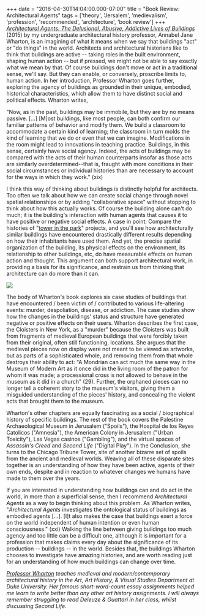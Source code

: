 +++
date = "2016-04-30T14:04:00.000-07:00"
title = "Book Review: Architectural Agents"
tags = ['theory', 'Jersalem', 'medievalism', 'profession', 'recommended', 'architecture', 'book review']
+++
*[Architectural Agents: The Delusional, Abusive, Addictive Lives of Buildings](https://www.upress.umn.edu/book-division/books/architectural-agents)* (2015) by my undergraduate architectural history professor, Annabel Jane Wharton, is an imagining of what it means when we say that buildings "act" or "do things" in the world.  Architects and architectural historians like to think that buildings are active -- taking roles in the built environment, shaping human action -- but if pressed, we might not be able to say exactly what we mean by that.  Of course buildings don't move or act in a traditional sense, we'll say.  But they can enable, or conversely, proscribe limits to, human action.   In her introduction, Professor Wharton goes further, exploring the agency of buildings as grounded in their unique, embodied, historical characteristics, which allow them to have distinct social and political effects.  Wharton writes,

"Now, as in the past, buildings may be immobile, but they are by no means passive.  [...]  [M]ost buildings, like most people, can both confirm our familiar patterns of behavior and modify them.  We build a classroom to accommodate a certain kind of learning; the classroom in turn molds the kind of learning that we do or even that we can imagine.  Modifications in the room might lead to innovations in teaching practice.  Buildings, in this sense, certainly have social agency.  Indeed, the acts of buildings may be compared with the acts of their human counterparts insofar as those acts are similarly overdetermined--that is, fraught with more conditions in their social circumstances or individual histories than are necessary to account for the ways in which they work." (xix)

I think this way of thinking about buildings is distinctly helpful for architects.  Too often we talk about how we can create social change through novel spatial relationships or by adding "collaborative space" without stopping to think about how this actually works.  Of course the building alone can't do much; it is the building's interaction with human agents that causes it to have positive or negative social effects.  A case in point: Compare the histories of "[tower in the park](https://en.wikipedia.org/wiki/Pruitt%E2%80%93Igoe)" projects, and you'll see how architecturally similar buildings have encountered drastically different results depending on how their inhabitants have used them.  And yet, the precise spatial organization of the building, its physical effects on the environment, its relationship to other buildings, etc, do have measurable effects on human action and thought.  This argument can both support architectural work, in providing a basis for its significance, and restrain us from thinking that architecture can do more than it can.

<img src="https://3.bp.blogspot.com/-7iR-X6SNuTM/VyUb2QlxapI/AAAAAAAAJdw/NbbTw3usAjkCA6yOLcpFPvaqm5TNM-qgACKgB/s1600/IMG_20160430_135258.jpg"/>

The body of Wharton's book explores six case studies of buildings that have encountered / been victim of / contributed to various life-altering events: murder, despoliation, disease, or addiction.  The case studies show how the changes in the buildings' status and structure have generated negative or positive effects on their users.   Wharton describes the first case, the Cloisters in New York, as a "murder" because the Cloisters was built from fragments of medieval European buildings that were forcibly taken from their original, often still functioning, locations.  She argues that the medieval pieces now on display were not meant to be viewed as artworks, but as parts of a sophisticated whole, and removing them from that whole destroys their ability to act:  "A Mondrian can act much the same way in the Museum of Modern Art as it once did in the living room of the patron for whom it was made; a processional cross is not allowed to behave in the museum as it did in a church" (29).  Further, the orphaned pieces can no longer tell a coherent story to the museum's visitors, giving them a misguided understanding of the pieces' history, and concealing the violent acts that brought them to the museum.

Wharton's other chapters are equally fascinating as a social / biographical history of specific buildings.  The rest of the book covers the Palestine Archaeological Museum in Jerusalem  ("Spoils"), the Hospital de los Reyes Catolicos ("Amnesia"), the American Colony in Jerusalem ("Urban Toxicity"), Las Vegas casinos ("Gambling"), and the virtual spaces of *Assassin's Creed* and *Second Life* ("Digital Play").  In the Conclusion, she turns to the Chicago Tribune Tower, site of another bizarre set of spoils from the ancient and medieval worlds.  Weaving all of these disparate sites together is an understanding of how they have been active, agents of their own ends, despite and in reaction to whatever changes we humans have made to them over the years.

If you are interested in understanding how buildings can and do act in the world, in more than a superficial sense, then I recommend *Architectural Agents* as a way to begin thinking about this problem.   As Wharton writes, "*Architectural Agents* investigates the ontological status of buildings as embodied agents [...].  [I]t also makes the case that buildings exert a force on the world independent of human intention or even human consciousness." (xxi)  Walking the line between giving buildings too much agency and too little can be a difficult one, although it is important for a profession that makes claims every day about the significance of its production -- buildings -- in the world.  Besides that, the buildings Wharton chooses to investigate have amazing histories, and are worth reading just for an understanding of how much buildings can change over time.

*[Professor Wharton](https://aahvs.duke.edu/people/profile/annabel-j-wharton) teaches medieval and modern/contemporary architectural history in the Art, Art History, & Visual Studies Department at Duke University.  Her famous short-word-count essay assignments helped me learn to write better than any other art history assignments.  I will always remember struggling to read Deleuze & Guattari in her class, whilst discussing Second Life.*
